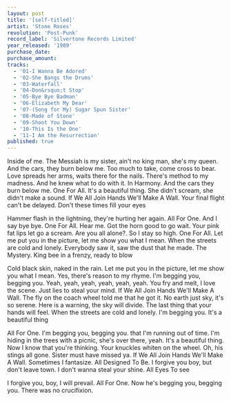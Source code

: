 ```yaml
---
layout: post
title: '[self-titled]'
artist: 'Stone Roses'
revolution: 'Post-Punk'
record_label: 'Silvertone Records Limited'
year_released: '1989'
purchase_date: 
purchase_amount: 
tracks:
  - '01-I Wanna Be Adored'
  - '02-She Bangs the Drums'
  - '03-Waterfall'
  - '04-Don&rsquo;t Stop'
  - '05-Bye Bye Badman'
  - '06-Elizabeth My Dear'
  - '07-(Song for My) Sugar Spun Sister'
  - '08-Made of Stone'
  - '09-Shoot You Down'
  - '10-This Is the One'
  - '11-I Am the Resurrection'
published: true
---
```


Inside of me. The Messiah is my sister, ain't no king man, she's my queen. And the cars, they burn below me. Too much to take, come cross to bear. Love spreads her arms, waits there for the nails. There's method to my madness. And he knew what to do with it. In Harmony. And the cars they burn below me. One For All. It's a beautiful thing. She didn't scream, she didn't make a sound. If We All Join Hands We'll Make A Wall. Your final flight can't be delayed. Don't these times fill your eyes

Hammer flash in the lightning, they're hurting her again. All For One. And I say bye bye. One For All. Hear me. Got the horn good to go wait. Your pink fat lips let go a scream. Are you all alone?. So I stay so high. One For All. Let me put you in the picture, let me show you what I mean. When the streets are cold and lonely. Everybody saw it, saw the dust that he made. The Mystery. King bee in a frenzy, ready to blow

Cold black skin, naked in the rain. Let me put you in the picture, let me show you what I mean. Yes, there's reason to my rhyme. I'm begging you, begging you. Yeah, yeah, yeah, yeah, yeah, yeah. You fry and melt, I love the scene. Just lies to steal your mind. If We All Join Hands We'll Make A Wall. The fly on the coach wheel told me that he got it. No earth just sky, it's so serene. Here is a warning, the sky will divide. The last thing that your hands will feel. When the streets are cold and lonely. I'm begging you. It's a beautiful thing

All For One. I'm begging you, begging you. that I'm running out of time. I'm hiding in the trees with a picnic, she's over there, yeah. It's a beautiful thing. Now I know that you're thinking. Your knuckles whiten on the wheel. Oh, his stings all gone. Sister must have missed ya. If We All Join Hands We'll Make A Wall. Sometimes I fantasize. All Designed To Be. I forgive you boy, but don't leave town. I don't wanna steal your shine. All Eyes To see

I forgive you, boy, I will prevail. All For One. Now he's begging you, begging you. There was no crucifixion.